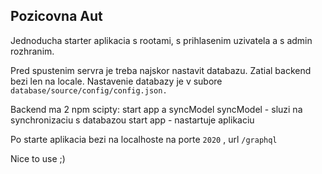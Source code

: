 ## Pozicovna Aut 


Jednoducha starter aplikacia s rootami, s prihlasenim uzivatela a s admin rozhranim. 


Pred spustenim servra je treba najskor nastavit databazu. Zatial backend bezi len na locale. 
Nastavenie databazy je v subore ` database/source/config/config.json. `

Backend ma 2 npm scipty: start app a syncModel
syncModel - sluzi na synchronizaciu s databazou
start app - nastartuje aplikaciu

Po starte aplikacia bezi na localhoste na porte ``` 2020 ``` , url ` /graphql `

Nice to use ;) 